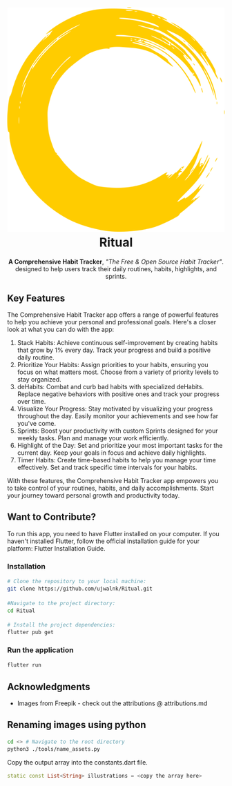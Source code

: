 <h1 align="center">
  <img src="assets/icons/path53.svg" alt="Ritual">
  <br />
  Ritual
</h1>

<p align="center"><b>A Comprehensive Habit Tracker</b>, <i>"The Free &amp; Open Source Habit Tracker"</i>. <br/> 
designed to help users track their daily routines, habits, highlights, and sprints.</p>

## Key Features

The Comprehensive Habit Tracker app offers a range of powerful features to help you achieve your personal and professional goals. Here's a closer look at what you can do with the app:

1. Stack Habits: Achieve continuous self-improvement by creating habits that grow by 1% every day. Track your progress and build a positive daily routine.
2. Prioritize Your Habits: Assign priorities to your habits, ensuring you focus on what matters most. Choose from a variety of priority levels to stay organized.
3. deHabits: Combat and curb bad habits with specialized deHabits. Replace negative behaviors with positive ones and track your progress over time.
4. Visualize Your Progress: Stay motivated by visualizing your progress throughout the day. Easily monitor your achievements and see how far you've come.
5. Sprints: Boost your productivity with custom Sprints designed for your weekly tasks. Plan and manage your work efficiently.
6. Highlight of the Day: Set and prioritize your most important tasks for the current day. Keep your goals in focus and achieve daily highlights.
7. Timer Habits: Create time-based habits to help you manage your time effectively. Set and track specific time intervals for your habits.

With these features, the Comprehensive Habit Tracker app empowers you to take control of your routines, habits, and daily accomplishments. Start your journey toward personal growth and productivity today.

## Want to Contribute?

To run this app, you need to have Flutter installed on your computer. If you haven't installed Flutter, follow the official installation guide for your platform: Flutter Installation Guide.

### Installation

```bash
# Clone the repository to your local machine:
git clone https://github.com/ujwalnk/Ritual.git

#Navigate to the project directory:
cd Ritual

# Install the project dependencies:
flutter pub get
```

### Run the application

```bash
flutter run
```

## Acknowledgments

- Images from Freepik - check out the attributions @ attributions.md


## Renaming images using python

```bash
cd <> # Navigate to the root directory
python3 ./tools/name_assets.py
```

Copy the output array into the constants.dart file.

```dart
static const List<String> illustrations = <copy the array here>
```
